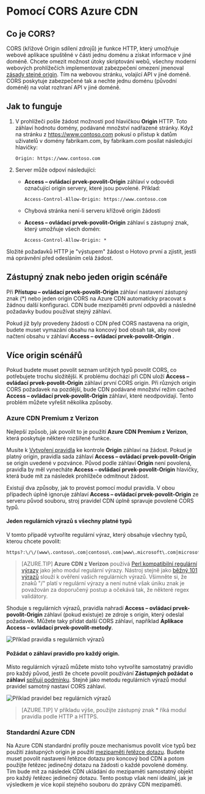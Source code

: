 <properties
    pageTitle="Pomocí Azure CDN CORS | Microsoft Azure"
    description="Naučte se používat Azure obsahu doručení Network (CDN) do s sdílení zdrojů mezi Origin (CORS)."
    services="cdn"
    documentationCenter=""
    authors="camsoper"
    manager="erikre"
    editor=""/>

<tags
    ms.service="cdn"
    ms.workload="tbd"
    ms.tgt_pltfrm="na"
    ms.devlang="na"
    ms.topic="article"
    ms.date="09/30/2016"
    ms.author="casoper"/>
    
# <a name="using-azure-cdn-with-cors"></a>Pomocí CORS Azure CDN     

## <a name="what-is-cors"></a>Co je CORS?

CORS (křížové Origin sdílení zdrojů) je funkce HTTP, který umožňuje webové aplikace spuštěné v části jednu doménu a získat informace v jiné doméně. Chcete omezit možnost útoky skriptování webů, všechny moderní webových prohlížečích implementovat zabezpečení omezení jmenoval [zásady stejné origin](http://www.w3.org/Security/wiki/Same_Origin_Policy).  Tím na webovou stránku, volající API v jiné doméně.  CORS poskytuje zabezpečené tak a nechte jednu doménu (původní doméně) na volat rozhraní API v jiné doméně.
 
## <a name="how-it-works"></a>Jak to funguje
1.  V prohlížeči pošle žádost možnosti pod hlavičkou **Origin** HTTP. Toto záhlaví hodnotu domény, podávané množství nadřazené stránky. Když na stránku z https://www.contoso.com pokusí o přístup k datům uživatelů v domény fabrikam.com, by fabrikam.com posílat následující hlavičky: 
    
    `Origin: https://www.contoso.com`
 
2.  Server může odpoví následující:
    - **Access – ovládací prvek-povolit-Origin** záhlaví v odpovědi označující origin servery, které jsou povolené. Příklad:
        
        `Access-Control-Allow-Origin: https://www.contoso.com`
        
    - Chybová stránka není-li serveru křížově origin žádosti
    - **Access – ovládací prvek-povolit-Origin** záhlaví s zástupný znak, který umožňuje všech domén:
        
        `Access-Control-Allow-Origin: *`
 
Složité požadavků HTTP je "výstupem" žádost o Hotovo první a zjistit, jestli má oprávnění před odesláním celá žádost.
 
## <a name="wildcard-or-single-origin-scenarios"></a>Zástupný znak nebo jeden origin scénáře

Při **Přístupu – ovládací prvek-povolit-Origin** záhlaví nastavení zástupný znak (*) nebo jeden origin CORS na Azure CDN automaticky pracovat s žádnou další konfiguraci.  CDN bude mezipaměti první odpovědi a následné požadavky budou používat stejný záhlaví.
 
Pokud již byly provedeny žádosti o CDN před CORS nastavena na origin, budete muset vymazání obsahu na koncový bod obsah tak, aby nové načtení obsahu v záhlaví **Access – ovládací prvek-povolit-Origin** .
 
## <a name="multiple-origin-scenarios"></a>Více origin scénářů

Pokud budete muset povolit seznam určitých typů povolit CORS, co potřebujete trochu složitější. K problému dochází při CDN uloží **Access – ovládací prvek-povolit-Origin** záhlaví první CORS origin.  Při různých origin CORS požadavek na pozdější, bude CDN podávané množství režim cached **Access – ovládací prvek-povolit-Origin** záhlaví, které neodpovídají.  Tento problém můžete vyřešit několika způsoby.
 
### <a name="azure-cdn-premium-from-verizon"></a>Azure CDN Premium z Verizon

Nejlepší způsob, jak povolit to je použití **Azure CDN Premium z Verizon**, která poskytuje některé rozšířené funkce. 
 
Musíte k [Vytvoření pravidla](cdn-rules-engine.md) ke kontrole **Origin** záhlaví na žádost.  Pokud je platný origin, pravidla sada záhlaví **Access – ovládací prvek-povolit-Origin** se origin uvedené v pozvánce.  Původ podle záhlaví **Origin** není povolená, pravidla by měl vynecháte **Access – ovládací prvek-povolit-Origin** hlavičky, která bude mít za následek prohlížeče odmítnout žádost. 
 
Existují dva způsoby, jak to provést pomocí modul pravidla.  V obou případech úplně ignoruje záhlaví **Access – ovládací prvek-povolit-Origin** ze serveru původ souboru, stroj pravidel CDN úplně spravuje povolené CORS typů.

#### <a name="one-regular-expression-with-all-valid-origins"></a>Jeden regulárních výrazů s všechny platné typů
 
V tomto případě vytvoříte regulární výraz, který obsahuje všechny typů, kterou chcete povolit: 

    https?:\/\/(www\.contoso\.com|contoso\.com|www\.microsoft\.com|microsoft.com\.com)$
 
> [AZURE.TIP] **Azure CDN z Verizon** používá [Perl kompatibilní regulární výrazy](http://pcre.org/) jako jeho modul regulární výrazy.  Nástroj stejně jako [běžný 101 výrazů](https://regex101.com/) slouží k ověření vašich regulárních výrazů.  Všimněte si, že znaků "/" platí v regulární výrazy a není nutné však úniku znak je považován za doporučený postup a očekává tak, že některé regex validátory.

Shoduje s regulárních výrazů, pravidla nahradí **Access – ovládací prvek-povolit-Origin** záhlaví (pokud existuje) ze zdroje s origin, který odeslal požadavek.  Můžete taky přidat další CORS záhlaví, například **Aplikace Access – ovládací prvek-povolit-metody**.

![Příklad pravidla s regulárních výrazů](./media/cdn-cors/cdn-cors-regex.png)
 
#### <a name="request-header-rule-for-each-origin"></a>Požádat o záhlaví pravidlo pro každý origin.

Místo regulárních výrazů můžete místo toho vytvoříte samostatný pravidlo pro každý původ, jestli že chcete povolit používání **Zástupných požádat o záhlaví** [splňují podmínku](https://msdn.microsoft.com/library/mt757336.aspx#Anchor_1). Stejně jako metodu regulárních výrazů modul pravidel samotný nastaví CORS záhlaví. 
  
![Příklad pravidel bez regulárních výrazů](./media/cdn-cors/cdn-cors-no-regex.png)

> [AZURE.TIP] V příkladu výše, použijte zástupný znak * říká modul pravidla podle HTTP a HTTPS.
 
### <a name="azure-cdn-standard"></a>Standardní Azure CDN

Na Azure CDN standardní profily pouze mechanismus povolit více typů bez použití zástupných origin je použití [mezipaměti řetězce dotazu](cdn-query-string.md).  Budete muset povolit nastavení řetězce dotazu pro koncový bod CDN a potom použijte řetězec jedinečný dotazu na žádosti o každé povolené domény. Tím bude mít za následek CDN ukládání do mezipaměti samostatný objekt pro každý řetězec jedinečný dotazu. Tento postup však není ideální, jak je výsledkem je více kopií stejného souboru do zprávy CDN mezipaměti.  

